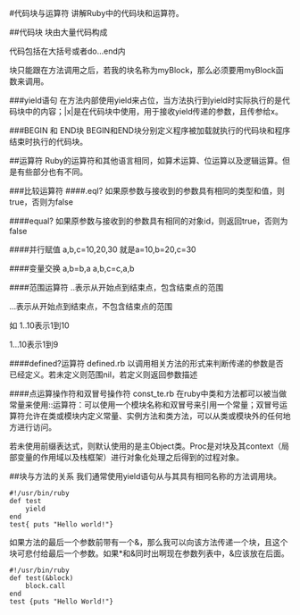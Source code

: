 #代码块与运算符
讲解Ruby中的代码块和运算符。

##代码块
块由大量代码构成

代码包括在大括号或者do...end内

块只能跟在方法调用之后，若我的块名称为myBlock，那么必须要用myBlock函数来调用。

###yield语句
在方法内部使用yield来占位，当方法执行到yield时实际执行的是代码块中的内容；|x|是在代码块中使用，用于接收yield传递的参数，且传参给x。    

###BEGIN 和 END块
BEGIN和END块分别定义程序被加载就执行的代码块和程序结束时执行的代码块。

##运算符
Ruby的运算符和其他语言相同，如算术运算、位运算以及逻辑运算。但是有些部分也有不同。

###比较运算符
####.eql? 
如果原参数与接收到的参数具有相同的类型和值，则true，否则为false

####equal?
如果原参数与接收到的参数具有相同的对象id，则返回true，否则为false

####并行赋值
a,b,c=10,20,30 就是a=10,b=20,c=30

####变量交换
a,b=b,a
a,b,c=c,a,b   

####范围运算符
..表示从开始点到结束点，包含结束点的范围

...表示从开始点到结束点，不包含结束点的范围

如 1..10表示1到10

1...10表示1到9

####defined?运算符 defined.rb
以调用相关方法的形式来判断传递的参数是否已经定义。若未定义则范围nil，若定义则返回参数描述

####点运算操作符和双冒号操作符 const_te.rb
在ruby中类和方法都可以被当做常量来使用::运算符：可以使用一个模块名称和双冒号来引用一个常量；双冒号运算符允许在类或模块内定义常量、实例方法和类方法，可以从类或模块外的任何地方进行访问。

若未使用前缀表达式，则默认使用的是主Object类。Proc是对块及其context（局部变量的作用域以及栈框架）进行对象化处理之后得到的过程对象。

##块与方法的关系
我们通常使用yield语句从与其具有相同名称的方法调用块。

```
#!/usr/bin/ruby
def test
	yield
end
test{ puts "Hello world!"}
```
如果方法的最后一个参数前带有一个&，那么我可以向该方法传递一个块，且这个块可悲付给最后一个参数。如果*和&同时出啊现在参数列表中，&应该放在后面。

```
#!/usr/bin/ruby
def test(&block)
	block.call
end
test {puts "Hello World!"}
```